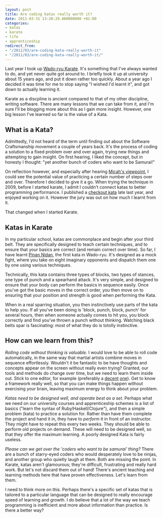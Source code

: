 ```yaml
---
layout: post
title: Are coding katas really worth it?
date: 2011-03-31 13:20:29.000000000 +01:00
categories:
- katas
- karate
- life
- apprenticeship
redirect_from:
- "/2011/03/are-coding-kata-really-worth-it"
- "/2011/03/are-coding-kata-really-worth-it/"
---
```

Last year I took up [Wado-ryu Karate](http://en.wikipedia.org/wiki/Wad%C5%8D-ry%C5%AB). It's something that I've always wanted to do, and yet never quite got around to. I briefly took it up at university about 15 years ago, and put it down rather too quickly. About a year ago I decided it was time for me to stop saying "I wished I'd learnt it", and got down to actually learning it.

Karate as a discpline is ancient compared to that of my other discipline, writing software. There are many lessons that we can take from it, and I'm sure I'll be blogging more about this as I gain more insight. However, one big lesson I've learned so far is the value of a Kata.

## What is a Kata?

Admittedly, I'd not heard of the term until finding out about the Software Craftsmanship movement a couple of years back. It's the process of coding a solution to a fixed problem over and over again, trying new things and attempting to gain insight. On first hearing, I liked the concept, but in honesty I thought: "yet another bunch of coders who want to be Samurai!"

On reflection however, and especially after hearing [Micah's viewpoint](http://rubyconf2008.confreaks.com/ruby-kata-and-sparring.html), I could see the potential value of practicing a certain number of steps over and over. Therefore I decided to give it a go. When trying the technique in 2009, before I started karate, I admit I couldn't connect katas to better programming performance. I published a [checkout kata](http://katas.softwarecraftsmanship.org/?p=42) late last year, and enjoyed working on it. However the jury was out on how much I learnt from it.

That changed when I started Karate.

## Katas in Karate

In my particular school, katas are commonplace and begin after your third belt. They are specifically designed to teach certain techniques, and to ensure that your basics are correct (and remain correct over time). So far, I have learnt [Pinan Nidan](http://en.wikipedia.org/wiki/Pinan), the first kata in Wado-ryu. It's designed as a mock fight, where you take on eight imaginary opponents and dispatch them one by one using various techniques.

Technically, this kata contains three types of blocks, two types of stances, one type of punch and a spearhand attack. It's very simple, and designed to ensure that your body can perform the basics in sequence easily. Once you've got the basic moves in the correct order, you then move on to ensuring that your position and strength is good when performing the Kata.

When in a real sparring situation, you then instinctively use parts of the kata to help you. If all you've been doing is 'block, punch, block, punch' for several hours, then when someone actually comes to hit you, you block correctly and find you've thrown a punch without thinking. Watching black belts spar is fascinating: most of what they do is totolly instinctive.

## How can we learn from this?

*Rolling code without thinking is valuable.* I would love to be able to roll code automatically, in the same way that martial artists combine moves in sequence effortlessly. Wouldn't it be fantastic to be have thoughts and concepts appear on the screen without really even trying? Granted, our tools and methods do change over time, but we need to learn them inside out. Stick to one editor, for example (preferably a [decent](http://vim.org) [one](http://emacs.org)). Get to know a framework really well, so that you can make things happen without exercising your brain, leaving maximum energy to think about your problem.

*Katas need to be designed well, and operate best as a set.* Perhaps what we need on our university courses and apprenticeship schemes is a list of basics ("learn the syntax of Ruby/Haskell/Clojure"), and then a simple problem (kata) to practice a solution for. Rather than have them complete the project and hand it in, they have to _perform_ it in front of an instructor. They might have to repeat this every two weeks. They should be able to perform old projects on demand. These will need to be designed well, so that they offer the maximum learning. A poorly designed Kata is fairly useless.

*Please can we get over the 'coders who want to be samurai' thing?* There are a bunch of starry-eyed coders who would desperately love to be ninjas, and another group who quietly laugh at them. Both are missing the point. In Karate, katas aren't glamourous; they're difficult, frustrating and really hard work. But let's not discard them out of hand! There's ancient teaching and learning methods here that have proven effectiveness. Let's learn from them.

I need to think more on this. Perhaps there's a specific set of katas that is tailored to a particular language that can be designed to really encourage speed of learning and growth. I do believe that a lot of the way we teach programming is inefficient and more about information than practice. Is there a better way?
